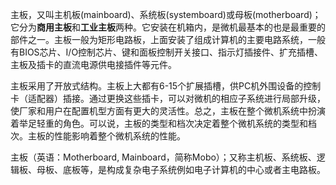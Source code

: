 
<!-- @import "[TOC]" {cmd="toc" depthFrom=1 depthTo=6 orderedList=false} -->

<!-- code_chunk_output -->



<!-- /code_chunk_output -->

主板，又叫主机板(mainboard)、系统板(systemboard)或母板(motherboard)；它分为**商用主板**和**工业主板**两种。它安装在机箱内，是微机最基本的也是最重要的部件之一。主板一般为矩形电路板，上面安装了组成计算机的主要电路系统，一般有BIOS芯片、I/O控制芯片、键和面板控制开关接口、指示灯插接件、扩充插槽、主板及插卡的直流电源供电接插件等元件。

主板采用了开放式结构。主板上大都有6-15个扩展插槽，供PC机外围设备的控制卡（适配器）插接。通过更换这些插卡，可以对微机的相应子系统进行局部升级，使厂家和用户在配置机型方面有更大的灵活性。总之，主板在整个微机系统中扮演着举足轻重的角色。可以说，主板的类型和档次决定着整个微机系统的类型和档次。主板的性能影响着整个微机系统的性能。

主板（英语：Motherboard, Mainboard，简称Mobo）；又称主机板、系统板、逻辑板、母板、底板等，是构成复杂电子系统例如电子计算机的中心或者主电路板。